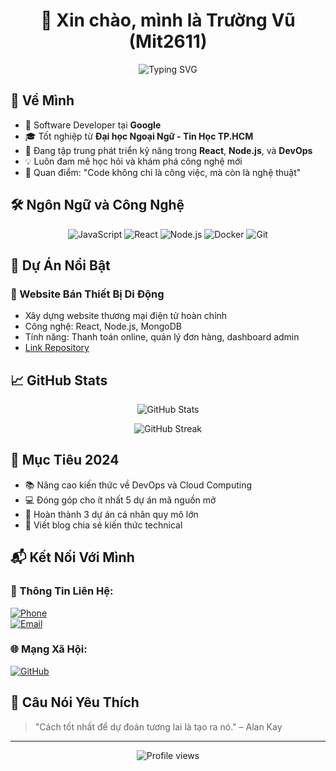 <h1 align="center">👋 Xin chào, mình là Trường Vũ (Mit2611)</h1>

<p align="center">
  <img src="https://readme-typing-svg.herokuapp.com?font=Fira+Code&size=22&pause=1000&color=6A5ACD&width=600&lines=Chào+mừng+bạn+đến+với+GitHub+của+mình!;Mình+là+một+nhà+phát+triển+đam+mê+công+nghệ.;Luôn+học+hỏi+và+phát+triển+mỗi+ngày." alt="Typing SVG" />
</p>

## 🚀 Về Mình

- 💼 Software Developer tại **Google**
- 🎓 Tốt nghiệp từ **Đại học Ngoại Ngữ - Tin Học TP.HCM**
- 🌱 Đang tập trung phát triển kỹ năng trong **React**, **Node.js**, và **DevOps**
- 💡 Luôn đam mê học hỏi và khám phá công nghệ mới
- 🎯 Quan điểm: "Code không chỉ là công việc, mà còn là nghệ thuật"

## 🛠️ Ngôn Ngữ và Công Nghệ

<p align="center">
  <img src="https://img.shields.io/badge/Javascript-F7DF1E?style=for-the-badge&logo=javascript&logoColor=black" alt="JavaScript" />
  <img src="https://img.shields.io/badge/React-20232A?style=for-the-badge&logo=react&logoColor=61DAFB" alt="React" />
  <img src="https://img.shields.io/badge/Node.js-339933?style=for-the-badge&logo=nodedotjs&logoColor=white" alt="Node.js" />
  <img src="https://img.shields.io/badge/Docker-2CA5E0?style=for-the-badge&logo=docker&logoColor=white" alt="Docker" />
  <img src="https://img.shields.io/badge/Git-F05032?style=for-the-badge&logo=git&logoColor=white" alt="Git" />
</p>

## 🌟 Dự Án Nổi Bật

### 📱 Website Bán Thiết Bị Di Động
- Xây dựng website thương mại điện tử hoàn chỉnh
- Công nghệ: React, Node.js, MongoDB
- Tính năng: Thanh toán online, quản lý đơn hàng, dashboard admin
- [Link Repository](#)

## 📈 GitHub Stats

<p align="center">
  <img src="https://github-readme-stats.vercel.app/api?username=Mit2611&show_icons=true&theme=tokyonight" alt="GitHub Stats" />
</p>

<p align="center">
  <img src="https://github-readme-streak-stats.herokuapp.com/?user=Mit2611&theme=tokyonight" alt="GitHub Streak" />
</p>

## 🎯 Mục Tiêu 2024

- 📚 Nâng cao kiến thức về DevOps và Cloud Computing
- 💻 Đóng góp cho ít nhất 5 dự án mã nguồn mở
- 🚀 Hoàn thành 3 dự án cá nhân quy mô lớn
- 📝 Viết blog chia sẻ kiến thức technical

## 📬 Kết Nối Với Mình

### 📱 Thông Tin Liên Hệ:
<p align="left">
  <a href="tel:0869194927">
    <img src="https://img.shields.io/badge/📱_0869194927-00C300?style=for-the-badge" alt="Phone" />
  </a>
  <br>
  <a href="mailto:lekhanhtruongvu@gmail.com">
    <img src="https://img.shields.io/badge/✉️_lekhanhtruongvu@gmail.com-D14836?style=for-the-badge&logo=gmail&logoColor=white" alt="Email" />
  </a>
</p>

### 🌐 Mạng Xã Hội:
<p align="left">
  <a href="https://github.com/Mit2611">
    <img src="https://img.shields.io/badge/Github-181717?style=for-the-badge&logo=github&logoColor=white" alt="GitHub" />
  </a>
</p>



## 💭 Câu Nói Yêu Thích

> "Cách tốt nhất để dự đoán tương lai là tạo ra nó." – Alan Kay

---

<p align="center">
  <img src="https://komarev.com/ghpvc/?username=Mit2611&label=Profile%20views&color=0e75b6&style=flat" alt="Profile views" />
</p>
